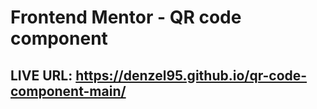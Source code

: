 # Frontend Mentor - QR code component

## LIVE URL: https://denzel95.github.io/qr-code-component-main/


